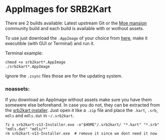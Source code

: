 # AppImages for SRB2Kart

There are 2 builds available: Latest upstream Git or the [Moe mansion](https://mb.srb2.org/addons/srb2kart-1-3-moe-mansion.42/) community build and each build is available with or wothout assets.

To use just download the `.AppImage` of your choice from [here](https://github.com/Lonsfor/srb2k-appimage/releases/tag/continuous), make it executible (with GUI or Terminal) and run it.

Terminal example:
```
chmod +x srb2kart*.AppImage
./srb2kart*.AppImage
```

Ignore the `.zsync` files those are for the updating system.

### noassets:

If you download an AppImage without assets make sure you have them somewere else beforehand. In case you do not, they can be extracted from the [srb2kart installer](https://github.com/STJr/Kart-Public/releases/download/v1.3/srb2kart-v13-Installer.exe). Just open it like a `.zip` file and place the `.kart`, `.srb`, `mdls` and `mdls.dat` in `~/.srb2kart`.


```
7z x srb2kart-v13-Installer.exe -o"$HOME"/.srb2kart/ "*.kart" "*.srb" "mdls.dat" "mdls/*"
rm srb2kart-v13-Installer.exe  # remove it since we dont need it now
```


